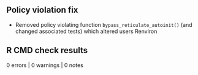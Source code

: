 ## Policy violation fix

* Removed policy violating function `bypass_reticulate_autoinit()` (and changed associated tests) which altered users Renviron

## R CMD check results

0 errors | 0 warnings | 0 notes



